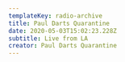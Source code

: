 ```yaml
---
templateKey: radio-archive
title: Paul Darts Quarantine
date: 2020-05-03T15:02:23.228Z
subtitle: Live from LA
creator: Paul Darts Quarantine
---
```


